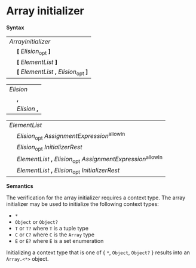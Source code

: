 # Array initializer

**Syntax**

<table>
    <tr>
        <td colspan="2"><i>ArrayInitializer</i></td>
    </tr>
    <tr>
        <td>&nbsp;</td><td><b>[</b> <i>Elision</i><sub>opt</sub> <b>]</b></td>
    </tr>
    <tr>
        <td>&nbsp;</td><td><b>[</b> <i>ElementList</i> <b>]</b></td>
    </tr>
    <tr>
        <td>&nbsp;</td><td><b>[</b> <i>ElementList</i> <b>,</b> <i>Elision</i><sub>opt</sub> <b>]</b></td>
    </tr>
</table>

<table>
    <tr>
        <td colspan="2"><i>Elision</i></td>
    </tr>
    <tr>
        <td>&nbsp;</td><td><b>,</b></td>
    </tr>
    <tr>
        <td>&nbsp;</td><td><i>Elision</i> <b>,</b></td>
    </tr>
</table>

<table>
    <tr>
        <td colspan="2"><i>ElementList</i></td>
    </tr>
    <tr>
        <td>&nbsp;</td><td><i>Elision</i><sub>opt</sub> <i>AssignmentExpression</i><sup>allowIn</sup></td>
    </tr>
    <tr>
        <td>&nbsp;</td><td><i>Elision</i><sub>opt</sub> <i>InitializerRest</i></td>
    </tr>
    <tr>
        <td>&nbsp;</td><td><i>ElementList</i> <b>,</b> <i>Elision</i><sub>opt</sub> <i>AssignmentExpression</i><sup>allowIn</sup></td>
    </tr>
    <tr>
        <td>&nbsp;</td><td><i>ElementList</i> <b>,</b> <i>Elision</i><sub>opt</sub> <i>InitializerRest</i></td>
    </tr>
</table>

**Semantics**

The verification for the array initializer requires a context type. The array initializer may be used to initialize the following context types:

* `*`
* `Object` or `Object?`
* `T` or `T?` where `T` is a tuple type
* `C` or `C?` where `C` is the `Array` type
* `E` or `E?` where `E` is a set enumeration

Initializing a context type that is one of { `*`, `Object`, `Object?` } results into an `Array.<*>` object.